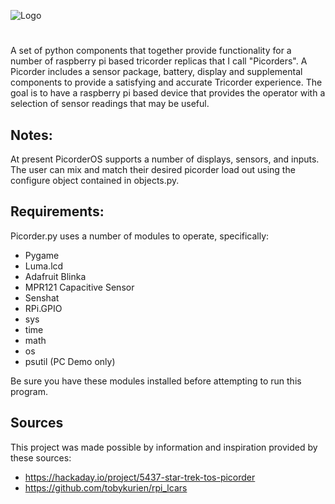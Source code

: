 ![Logo](https://raw.githubusercontent.com/directive0/picorderOS/master/assets/picorderOS_logo.png?raw=true "PicorderOS Logo")

# 
A set of python components that together provide functionality for a number of raspberry pi based tricorder replicas that I call "Picorders". A Picorder includes a sensor package, battery, display and supplemental components to provide a satisfying and accurate Tricorder experience. The goal is to have a raspberry pi based device that provides the operator with a selection of sensor readings that may be useful.

## Notes:
At present PicorderOS supports a number of displays, sensors, and inputs. The user can mix and match their desired picorder load out using the configure object contained in objects.py.

## Requirements:
Picorder.py uses a number of modules to operate, specifically:
- Pygame
- Luma.lcd
- Adafruit Blinka
- MPR121 Capacitive Sensor
- Senshat
- RPi.GPIO
- sys
- time
- math
- os
- psutil (PC Demo only)

Be sure you have these modules installed before attempting to run this program.

## Sources
This project was made possible by information and inspiration provided by these sources:
- https://hackaday.io/project/5437-star-trek-tos-picorder
- https://github.com/tobykurien/rpi_lcars

